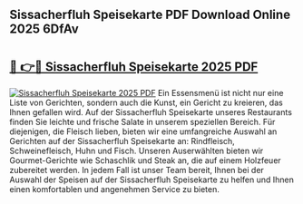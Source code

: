 ## Sissacherfluh Speisekarte PDF Download Online 2025 6DfAv

# <h2><a href="http://gcbat1.nevu.top/?p=Sissacherfluh+Speisekarte">🔗 👉🔴 Sissacherfluh Speisekarte 2025 PDF</a></h2>

[![Sissacherfluh Speisekarte 2025 PDF](https://i.imgur.com/dBaPXMq.png)](http://gcbat1.nevu.top/?p=Sissacherfluh+Speisekarte)
Ein Essensmenü ist nicht nur eine Liste von Gerichten, sondern auch die Kunst, ein Gericht zu kreieren, das Ihnen gefallen wird. Auf der Sissacherfluh Speisekarte unseres Restaurants finden Sie leichte und frische Salate in unserem speziellen Bereich. Für diejenigen, die Fleisch lieben, bieten wir eine umfangreiche Auswahl an Gerichten auf der Sissacherfluh Speisekarte an: Rindfleisch, Schweinefleisch, Huhn und Fisch. Unseren Auserwählten bieten wir Gourmet-Gerichte wie Schaschlik und Steak an, die auf einem Holzfeuer zubereitet werden. In jedem Fall ist unser Team bereit, Ihnen bei der Auswahl der Speisen auf der Sissacherfluh Speisekarte zu helfen und Ihnen einen komfortablen und angenehmen Service zu bieten.
